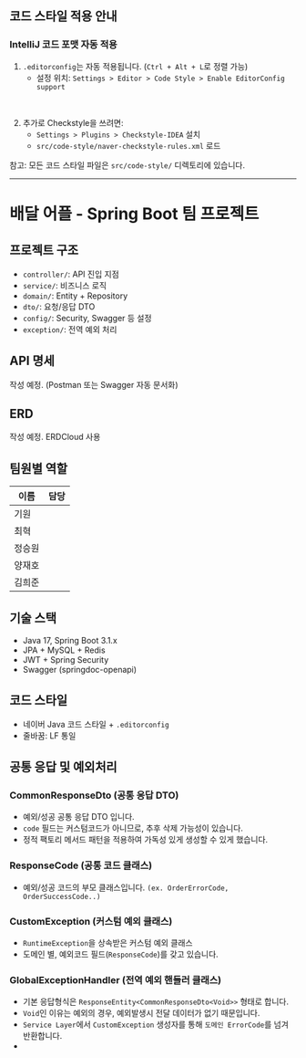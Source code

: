 ## 코드 스타일 적용 안내

### IntelliJ 코드 포맷 자동 적용

1. `.editorconfig`는 자동 적용됩니다. (`Ctrl + Alt + L`로 정렬 가능)
    - 설정 위치: `Settings > Editor > Code Style > Enable EditorConfig support`

<br>

2. 추가로 Checkstyle을 쓰려면:
    - `Settings > Plugins > Checkstyle-IDEA` 설치
    - `src/code-style/naver-checkstyle-rules.xml` 로드

참고: 모든 코드 스타일 파일은 `src/code-style/` 디렉토리에 있습니다.

---

# 배달 어플 - Spring Boot 팀 프로젝트

## 프로젝트 구조

- `controller/`: API 진입 지점
- `service/`: 비즈니스 로직
- `domain/`: Entity + Repository
- `dto/`: 요청/응답 DTO
- `config/`: Security, Swagger 등 설정
- `exception/`: 전역 예외 처리

## API 명세

작성 예정. (Postman 또는 Swagger 자동 문서화)

## ERD

작성 예정. ERDCloud 사용

## 팀원별 역할

| 이름  | 담당 |
|-----|----|
| 기원  |    |
| 최혁  |    |
| 정승원 |    |
| 양재호 |    |
| 김희준 |    |

## 기술 스택

- Java 17, Spring Boot 3.1.x
- JPA + MySQL + Redis
- JWT + Spring Security
- Swagger (springdoc-openapi)

## 코드 스타일

- 네이버 Java 코드 스타일 + `.editorconfig`
- 줄바꿈: LF 통일

## 공통 응답 및 예외처리

### CommonResponseDto (공통 응답 DTO)

- 예외/성공 공통 응답 DTO 입니다.
- `code` 필드는 커스텀코드가 아니므로, 추후 삭제 가능성이 있습니다.
- 정적 팩토리 메서드 패턴을 적용하여 가독성 있게 생성할 수 있게 했습니다.

### ResponseCode (공통 코드 클래스)

- 예외/성공 코드의 부모 클래스입니다.
  `(ex. OrderErrorCode, OrderSuccessCode..)`

### CustomException (커스텀 예외 클래스)

- `RuntimeException`을 상속받은 커스텀 예외 클래스
- 도메인 별, 예외코드 필드(`ResponseCode`)를 갖고 있습니다.

### GlobalExceptionHandler (전역 예외 핸들러 클래스)

- 기본 응답형식은 `ResponseEntity<CommonResponseDto<Void>>` 형태로 합니다.
- `Void`인 이유는 예외의 경우, 예외발생시 전달 데이터가 없기 때문입니다.
- `Service Layer`에서 `CustomException` 생성자를 통해 `도메인 ErrorCode`를 넘겨 반환합니다.
- 